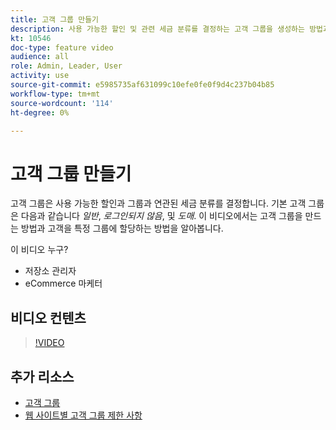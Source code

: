 ```yaml
---
title: 고객 그룹 만들기
description: 사용 가능한 할인 및 관련 세금 분류를 결정하는 고객 그룹을 생성하는 방법과 특정 그룹에 고객을 지정하는 방법을 알아봅니다.
kt: 10546
doc-type: feature video
audience: all
role: Admin, Leader, User
activity: use
source-git-commit: e5985735af631099c10efe0fe0f9d4c237b04b85
workflow-type: tm+mt
source-wordcount: '114'
ht-degree: 0%

---
```


# 고객 그룹 만들기

고객 그룹은 사용 가능한 할인과 그룹과 연관된 세금 분류를 결정합니다. 기본 고객 그룹은 다음과 같습니다 _일반_, _로그인되지 않음_, 및 _도매_. 이 비디오에서는 고객 그룹을 만드는 방법과 고객을 특정 그룹에 할당하는 방법을 알아봅니다.

이 비디오 누구?

- 저장소 관리자
- eCommerce 마케터

## 비디오 컨텐츠

>[!VIDEO](https://video.tv.adobe.com/v/343660?quality=12&learn=on)

## 추가 리소스

- [고객 그룹](https://docs.magento.com/user-guide/customers/customer-groups.html)
- [웹 사이트별 고객 그룹 제한 사항](https://developer.adobe.com/commerce/php/development/components/indexing/optimization/#customer-group-limitations-by-websites)